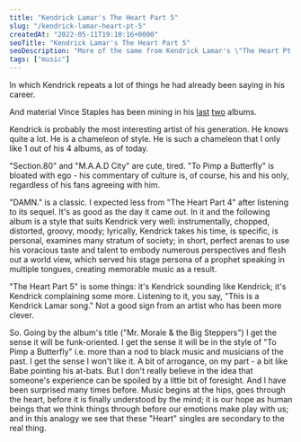 ```yaml
---
title: "Kendrick Lamar's The Heart Part 5"
slug: "/kendrick-lamar-heart-pt-5"
createdAt: "2022-05-11T19:10:16+0000"
seoTitle: "Kendrick Lamar's The Heart Part 5"
seoDescription: "More of the same from Kendrick Lamar's \"The Heart Pt 5\"."
tags: ["music"]
---
```


In which Kendrick repeats a lot of things he had already been saying in his career.

And material Vince Staples has been mining in his <a href="https://en.wikipedia.org/wiki/Ramona_Park_Broke_My_Heart"  target="_blank" rel="noopener noreferrer">last</a> <a href="https://en.wikipedia.org/wiki/Vince_Staples_(album)" target="_blank" rel="noopener noreferrer">two</a> albums.

Kendrick is probably the most interesting artist of his generation. He knows quite a lot. He is a chameleon of style. He is such a chameleon that I only like 1 out of his 4 albums, as of today.

"Section.80" and "M.A.A.D City" are cute, tired. "To Pimp a Butterfly" is bloated with ego - his commentary of culture is, of course, his and his only, regardless of his fans agreeing with him.

"DAMN." is a classic. I expected less from "The Heart Part 4" after listening to its sequel. It's as good as the day it came out. In it and the following album is a style that suits Kendrick very well: instrumentally, chopped, distorted, groovy, moody; lyrically, Kendrick takes his time, is specific, is personal, examines many stratum of society; in short, perfect arenas to use his voracious taste and talent to embody numerous perspectives and flesh out a world view, which served his stage persona of a prophet speaking in multiple tongues, creating memorable music as a result.

"The Heart Part 5" is some things: it's Kendrick sounding like Kendrick; it's Kendrick complaining some more. Listening to it, you say, "This is a Kendrick Lamar song." Not a good sign from an artist who has been more clever.

So. Going by the album's title ("Mr. Morale & the Big Steppers") I get the sense it will be funk-oriented. I get the sense it will be in the style of "To Pimp a Butterfly" i.e. more than a nod to black music and musicians of the past. I get the sense I won't like it. A bit of arrogance, on my part - a bit like Babe pointing his at-bats. But I don't really believe in the idea that someone's experience can be spoiled by a little bit of foresight. And I have been surprised many times before. Music begins at the hips, goes through the heart, before it is finally understood by the mind; it is our hope as human beings that we think things through before our emotions make play with us; and in this analogy we see that these "Heart" singles are secondary to the real thing.